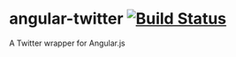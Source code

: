 # angular-twitter [![Build Status](https://travis-ci.org/gdi2290/angular-twitter.png?branch=master)](https://travis-ci.org/gdi2290/angular-twitter)
A Twitter wrapper for Angular.js
